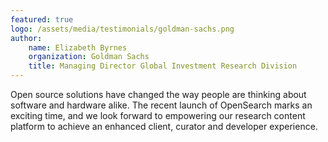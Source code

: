 ```yaml
---
featured: true
logo: /assets/media/testimonials/goldman-sachs.png
author: 
    name: Elizabeth Byrnes
    organization: Goldman Sachs
    title: Managing Director Global Investment Research Division
---
```


Open source solutions have changed the way people are thinking about software and hardware alike. The recent launch of OpenSearch marks an exciting time, and we look forward to empowering our research content platform to achieve an enhanced client, curator and developer experience.